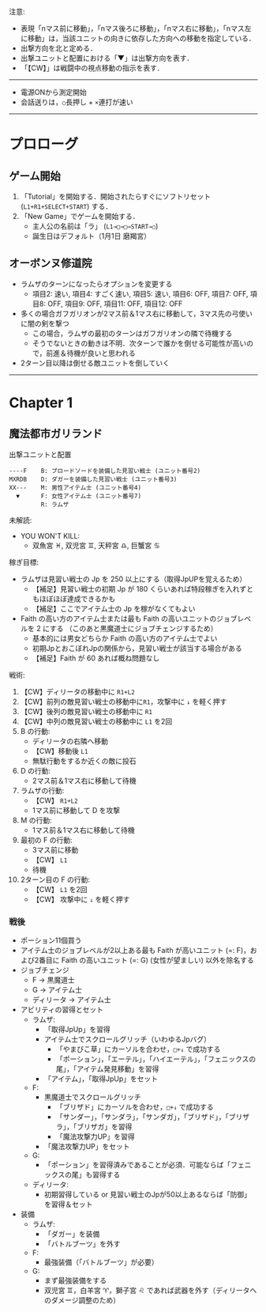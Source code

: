 注意:
* 表現「nマス前に移動」，「nマス後ろに移動」，「nマス右に移動」，「nマス左に移動」は，当該ユニットの向きに依存した方向への移動を指定している．
* 出撃方向を北と定める．
* 出撃ユニットと配置における「▼」は出撃方向を表す．
* 「【CW】」は戦闘中の視点移動の指示を表す．

--------

* 電源ONから測定開始
* 会話送りは，`○`長押し + `×`連打が速い

--------
# プロローグ

## ゲーム開始
1. 「Tutorial」を開始する．開始されたらすぐにソフトリセット (`L1+R1+SELECT+START`) する．
2. 「New Game」でゲームを開始する．
    * 主人公の名前は「ラ」 (`L1→□→□→START→○`)
    * 誕生日はデフォルト（1月1日 磨羯宮）

## オーボンヌ修道院
* ラムザのターンになったらオプションを変更する
    * 項目2: 速い, 項目4: すごく速い, 項目5: 速い, 項目6: OFF, 項目7: OFF, 項目8: OFF, 項目9: OFF, 項目11: OFF, 項目12: OFF
* 多くの場合ガフガリオンが2マス前＆1マス右に移動して，3マス先の弓使いに闇の剣を撃つ
    * この場合，ラムザの最初のターンはガフガリオンの隣で待機する
    * そうでないときの動きは不明．次ターンで誰かを倒せる可能性が高いので，前進＆待機が良いと思われる
* 2ターン目以降は倒せる敵ユニットを倒していく

--------
# Chapter 1

## 魔法都市ガリランド
出撃ユニットと配置
```
----F    B: ブロードソードを装備した見習い戦士 (ユニット番号2)
MXRDB    D: ダガーを装備した見習い戦士 (ユニット番号3)
XX---    M: 男性アイテム士 (ユニット番号4)
  ▼      F: 女性アイテム士 (ユニット番号7)
         R: ラムザ
```

未解読:
* YOU WON'T KILL:
  * 双魚宮 ♓, 双児宮 ♊, 天秤宮 ♎, 巨蟹宮 ♋

稼ぎ目標:
* ラムザは見習い戦士の Jp を 250 以上にする（取得JpUPを覚えるため）
    * 【補足】見習い戦士の初期 Jp が 180 くらいあれば特段稼ぎを入れずともほぼほぼ達成できるかも
    * 【補足】ここでアイテム士の Jp を稼がなくてもよい
* Faith の高い方のアイテム士または最も Faith の高いユニットのジョブレベルを 2 にする （このあと黒魔道士にジョブチェンジするため）
    * 基本的には男女どちらか Faith の高い方のアイテム士でよい
    * 初期JpとおこぼれJpの関係から，見習い戦士が該当する場合がある
    * 【補足】Faith が 60 あれば概ね問題なし

戦術:
1. 【CW】ディリータの移動中に `R1+L2`
1. 【CW】前列の敵見習い戦士の移動中に`R1`，攻撃中に `↓` を軽く押す
1. 【CW】後列の敵見習い戦士の移動中に `R1`
1. 【CW】中列の敵見習い戦士の移動中に `L1` を2回
1. B の行動:
    * ディリータの右隣へ移動
    * 【CW】移動後 `L1`
    * 無駄行動をするか近くの敵に投石
1. D の行動:
    * 2マス前＆1マス右に移動して待機
1. ラムザの行動:
    * 【CW】 `R1+L2`
    * 1マス前に移動して D を攻撃
1. M の行動:
    * 1マス前＆1マス右に移動して待機
1. 最初の F の行動:
    * 3マス前に移動
    * 【CW】 `L1`
    * 待機
1. 2ターン目の F の行動:
    * 【CW】 `L1` を2回
    * 【CW】 攻撃中に `↓` を軽く押す

### 戦後
* ポーション11個買う
* アイテム士のジョブレベルが2以上ある最も Faith が高いユニット (=: F)，および2番目に Faith の高いユニット (=: G) (女性が望ましい) 以外を除名する
* ジョブチェンジ
    * F → 黒魔道士
    * G → アイテム士
    * ディリータ → アイテム士
* アビリティの習得とセット
    * ラムザ:
        * 「取得JpUp」を習得
        * アイテム士でスクロールグリッチ（いわゆるJpバグ）
            * 「やまびこ草」にカーソルを合わせ，`□+↓` で成功する
            * 「ポーション」，「エーテル」，「ハイエーテル」，「フェニックスの尾」，「アイテム発見移動」を習得
        * 「アイテム」，「取得JpUp」をセット
    * F:
        * 黒魔道士でスクロールグリッチ
            * 「ブリザド」にカーソルを合わせ，`□+↓` で成功する
            * 「サンダー」，「サンダラ」，「サンダガ」，「ブリザド」，「ブリザラ」，「ブリザガ」を習得
            * 「魔法攻撃力UP」を習得
        * 「魔法攻撃力UP」をセット
    * G:
        * 「ポーション」を習得済みであることが必須．可能ならば「フェニックスの尾」も習得する 
    * ディリータ:
        * 初期習得している or 見習い戦士のJpが50以上あるならば「防御」を習得＆セット
* 装備
    * ラムザ:
        * 「ダガー」を装備 
        * 「バトルブーツ」を外す
    * F:
        * 最強装備（「バトルブーツ」が必要）
    * G:
        * まず最強装備をする
        * 双児宮 ♊，白羊宮 ♈，獅子宮 ♌ であれば武器を外す（ディリータへのダメージ調整のため）
